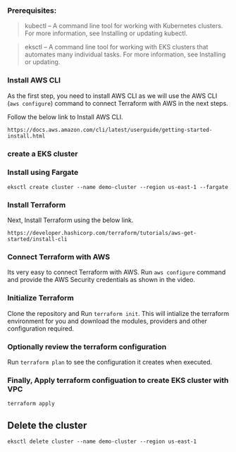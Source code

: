 ### Prerequisites: 

> kubectl – A command line tool for working with Kubernetes clusters. For more information, see Installing or updating kubectl.

> eksctl – A command line tool for working with EKS clusters that automates many individual tasks. For more information, see Installing or updating.

### Install AWS CLI 

As the first step, you need to install AWS CLI as we will use the AWS CLI (`aws configure`) command to connect Terraform with AWS in the next steps.

Follow the below link to Install AWS CLI.
```
https://docs.aws.amazon.com/cli/latest/userguide/getting-started-install.html
```

### create a EKS cluster
### Install using Fargate

```
eksctl create cluster --name demo-cluster --region us-east-1 --fargate
```


### Install Terraform

Next, Install Terraform using the below link.
```
https://developer.hashicorp.com/terraform/tutorials/aws-get-started/install-cli
```

### Connect Terraform with AWS

Its very easy to connect Terraform with AWS. Run `aws configure` command and provide the AWS Security credentials as shown in the video.

### Initialize Terraform

Clone the repository and Run `terraform init`. This will intialize the terraform environment for you and download the modules, providers and other configuration required.

### Optionally review the terraform configuration

Run `terraform plan` to see the configuration it creates when executed.

### Finally, Apply terraform configuation to create EKS cluster with VPC 

`terraform apply`



## Delete the cluster

```
eksctl delete cluster --name demo-cluster --region us-east-1
```